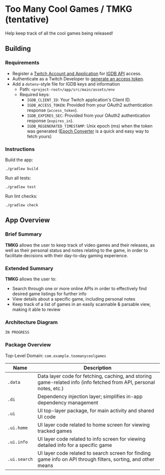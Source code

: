 # Too Many Cool Games / TMKG (tentative)

Help keep track of all the cool games being released!

## Building

### Requirements

* Register a [Twitch Account and Application](https://dev.twitch.tv/console/apps/create)
  for [IGDB API](https://api-docs.igdb.com/#account-creation) access.
* Authenticate as a Twitch Developer
  to [generate an access token](https://api-docs.igdb.com/#authentication).
* Add a `dotenv`-style file for IGDB keys and information
    * Path: `<project-root>/app/src/main/assets/env`
    * Required keys:
        * `IGDB_CLIENT_ID`: Your Twitch application's Client ID.
        * `IGDB_ACCESS_TOKEN`: Provided from your OAuth2 authentication response (`access_token`).
        * `IGDB_EXPIRES_SEC`: Provided from your OAuth2 authentication response (`expires_in`).
        * `IGDB_REGENERATED_TIMESTAMP`: Unix epoch (ms) when the token was
          generated ([Epoch Converter](https://www.epochconverter.com/) is a quick and easy way to
          fetch yours)

### Instructions

Build the app:

```shell
./gradlew build
```

Run all tests:

```shell
./gradlew test
```

Run lint checks:

```shell
./gradlew check
```

## App Overview

### Brief Summary

**TMKG** allows the user to keep track of video games and their releases, as well as their personal
status and notes relating to the game, in order to facilitate decisions with their day-to-day gaming
experience.

### Extended Summary

**TMKG** allows the user to:

* Search through one or more online APIs in order to effectively find desired game listings for
  further info
* View details about a specific game, including personal notes
* Keep track of a list of games in an easily scannable & parsable view, making it able to review

### Architecture Diagram

```
IN PROGRESS
```

### Package Overview

Top-Level Domain: `com.example.toomanycoolgames`

| Name | Description | 
| --- | --- | 
| `.data` | Data layer code for fetching, caching, and storing game-related info (info fetched from API, personal notes, etc.) | 
| `.di` | Dependency injection layer; simplifies in-app dependency management | 
| `.ui` | UI top-layer package, for main activity and shared UI code |
| `.ui.home` | UI layer code related to home screen for viewing tracked games |
| `.ui.info` | UI layer code related to info screen for viewing detailed info for a specific game |
| `.ui.search` | UI layer code related to search screen for finding game info on API through filters, sorting, and other means |

